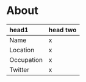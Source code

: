 # About

| head1        | head two          |
|:-------------|:------------------|
| Name         | x                 | 
| Location     | x                 |
| Occupation   | x                 |
| Twitter      | x                 |